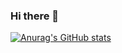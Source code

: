### Hi there 👋

<!--
**doomdabo/doomdabo** is a ✨ _special_ ✨ repository because its `README.md` (this file) appears on your GitHub profile.

Here are some ideas to get you started:

- 🔭 I’m currently working on ...
- 🌱 I’m currently learning ...
- 👯 I’m looking to collaborate on ...
- 🤔 I’m looking for help with ...
- 💬 Ask me about ...
- 📫 How to reach me: ...
- 😄 Pronouns: ...
- ⚡ Fun fact: ...


-->


[![Anurag's GitHub stats](https://github-readme-stats.vercel.app/api?username=doomdabo)](https://github.com/doomdabo/github-readme-stats)
